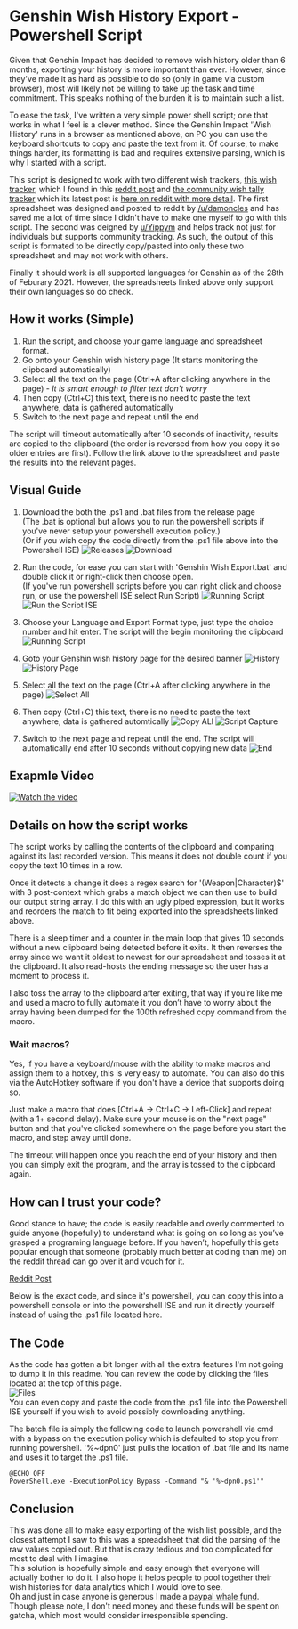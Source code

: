 # Genshin Wish History Export - Powershell Script
Given that Genshin Impact has decided to remove wish history older than 6 months, exporting your history is more important than ever. 
However, since they've made it as hard as possible to do so (only in game via custom browser), most will likely not be willing to take up the task and time commitment.
This speaks nothing of the burden it is to maintain such a list.

To ease the task, I've written a very simple power shell script; one that works in what I feel is a clever method.
Since the Genshin Impact 'Wish History' runs in a browser as mentioned above, on PC you can use the keyboard shortcuts to copy and paste the text from it.
Of course, to make things harder, its formatting is bad and requires extensive parsing, which is why I started with a script.

This script is designed to work with two different wish trackers, [this wish tracker](https://docs.google.com/spreadsheets/d/1B9AXURjB4Y0HvOCBhIt8TzaqP1phoI17JlM_RvNtd9g/), which I found in this [reddit post](https://www.reddit.com/r/Genshin_Impact/comments/l2vi4w/my_friend_and_i_made_a_spreadsheet_to_see_all_of/) and [the community wish tally tracker](https://docs.google.com/spreadsheets/d/1_Or0KRVZ5nwCrHdO5c_8rqu2CWJ_aLETnZBLSYBDS_c/edit#gid=1027022977) which its latest post is [here on reddit with more detail](https://www.reddit.com/r/Genshin_Impact/comments/ltt4vp/wish_tally_v26_wish_history_pity_tracker_for/).
The first spreadsheet was designed and posted to reddit by [/u/damoncles](https://www.reddit.com/user/damoncles) and has saved me a lot of time since I didn't have to make one myself to go with this script. The second was deigned by [u/Yippym](https://www.reddit.com/user/Yippym) and helps track not just for individuals but supports community tracking. As such, the output of this script is formated to be directly copy/pasted into only these two spreadsheet and may not work with others.

Finally it should work is all supported languages for Genshin as of the 28th of Feburary 2021. However, the spreadsheets linked above only support their own languages so do check.

## How it works (Simple)
1) Run the script, and choose your game language and spreadsheet format.
2) Go onto your Genshin wish history page (It starts monitoring the clipboard automatically)
3) Select all the text on the page (Ctrl+A after clicking anywhere in the page) - *It is smart enough to filter text don't worry*
4) Then copy (Ctrl+C) this text, there is no need to paste the text anywhere, data is gathered automatically
5) Switch to the next page and repeat until the end

The script will timeout automatically after 10 seconds of inactivity, results are copied to the clipboard (the order is reversed from how you copy it so older entries are first). Follow the link above to the spreadsheet and paste the results into the relevant pages.

## Visual Guide
1) Download the both the .ps1 and .bat files from the release page  
(The .bat is optional but allows you to run the powershell scripts if you've never setup your powershell execution policy.)  
(Or if you wish copy the code directly from the .ps1 file above into the Powershell ISE)
![Releases](https://user-images.githubusercontent.com/15831708/109448388-b4616a00-79fa-11eb-9406-e3ef2f676deb.png) ![Download](https://user-images.githubusercontent.com/15831708/109906931-2681bb00-7c56-11eb-9c8e-80993952e7a9.png)


2) Run the code, for ease you can start with 'Genshin Wish Export.bat' and double click it or right-click then choose open.  
(If you've run powershell scripts before you can right click and choose run, or use the powershell ISE select Run Script) 
![Running Script](https://user-images.githubusercontent.com/15831708/109909505-13bdb500-7c5b-11eb-800c-b6c55c2981a9.png)
![Run the Script ISE](https://user-images.githubusercontent.com/15831708/109908875-eb818680-7c59-11eb-8cb2-22f234c52970.png)


3) Choose your Language and Export Format type, just type the choice number and hit enter. The script will the begin monitoring the clipboard
![Running Script](https://user-images.githubusercontent.com/15831708/109908320-ebcd5200-7c58-11eb-86cd-387cef3a2d8c.png)

4) Goto your Genshin wish history page for the desired banner
![History](https://user-images.githubusercontent.com/15831708/109449041-4fa70f00-79fc-11eb-842e-ee5f94ffc9d9.png)
![History Page](https://user-images.githubusercontent.com/15831708/109449078-63527580-79fc-11eb-875e-7cff7457eedc.png)

5) Select all the text on the page (Ctrl+A after clicking anywhere in the page)
![Select All](https://user-images.githubusercontent.com/15831708/109449298-ec69ac80-79fc-11eb-900b-f6e3869406d8.png)

6) Then copy (Ctrl+C) this text, there is no need to paste the text anywhere, data is gathered automtically 
![Copy ALl](https://user-images.githubusercontent.com/15831708/109449398-318dde80-79fd-11eb-98ba-664fb873d90c.png)
![Script Capture](https://user-images.githubusercontent.com/15831708/109451696-d7901780-7a02-11eb-9446-ceb5f3260009.png)

7) Switch to the next page and repeat until the end. The script will automatically end after 10 seconds without copying new data
![End](https://user-images.githubusercontent.com/15831708/109451839-3c4b7200-7a03-11eb-844a-e2a4a6ed50b7.png)

## Exapmle Video
[![Watch the video](https://user-images.githubusercontent.com/15831708/109725017-6026c900-7b65-11eb-8917-79b0b89997f9.png)](https://streamable.com/lhq87w)

## Details on how the script works
The script works by calling the contents of the clipboard and comparing against its last recorded version. This means it does not double count if you copy the text 10 times in a row.

Once it detects a change it does a regex search for '(Weapon|Character)$' with 3 post-context which grabs a match object we can then use to build our output string array. I do this with an ugly piped expression, but it works and reorders the match to fit being exported into the spreadsheets linked above.

There is a sleep timer and a counter in the main loop that gives 10 seconds without a new clipboard being detected before it exits. It then reverses the array since we want it oldest to newest for our spreadsheet and tosses it at the clipboard. It also read-hosts the ending message so the user has a moment to process it.

I also toss the array to the clipboard after exiting, that way if you’re like me and used a macro to fully automate it you don’t have to worry about the array having been dumped for the 100th refreshed copy command from the macro. 

### Wait macros?  
Yes, if you have a keyboard/mouse with the ability to make macros and assign them to a hotkey, this is very easy to automate. You can also do this via the AutoHotkey software if you don't have a device that supports doing so. 

Just make a macro that does [Ctrl+A -> Ctrl+C -> Left-Click] and repeat (with a 1+ second delay). Make sure your mouse is on the "next page" button and that you've clicked somewhere on the page before you start the macro, and step away until done.  

The timeout will happen once you reach the end of your history and then you can simply exit the program, and the array is tossed to the clipboard again.

## How can I trust your code?
Good stance to have; the code is easily readable and overly commented to guide anyone (hopefully) to understand what is going on so long as you’ve grasped a programing language before. If you haven’t, hopefully this gets popular enough that someone (probably much better at coding than me) on the reddit thread can go over it and vouch for it.

[Reddit Post](https://www.reddit.com/r/Genshin_Impact/comments/lkprrl/automated_wish_history_export_via_powershell_for/)

Below is the exact code, and since it's powershell, you can copy this into a powershell console or into the powershell ISE and run it directly yourself instead of using the .ps1 file located here.

## The Code
As the code has gotten a bit longer with all the extra features I'm not going to dump it in this readme. You can review the code by clicking the files located at the top of this page.  
![Files](https://user-images.githubusercontent.com/15831708/109910315-af9bf080-7c5c-11eb-85f8-1598a6c3d3e5.png)  
You can even copy and paste the code from the .ps1 file into the Powershell ISE yourself if you wish to avoid possibly downloading anything.  

The batch file is simply the following code to launch powershell via cmd with a bypass on the execution policy which is defaulted to stop you from running powershell. '%~dpn0' just pulls the location of .bat file and its name and uses it to target the .ps1 file.
```
@ECHO OFF
PowerShell.exe -ExecutionPolicy Bypass -Command "& '%~dpn0.ps1'"
```

## Conclusion
This was done all to make easy exporting of the wish list possible, and the closest attempt I saw to this was a spreadsheet that did the parsing of the raw values copied out. But that is crazy tedious and too complicated for most to deal with I imagine.  
This solution is hopefully simple and easy enough that everyone will actually bother to do it. I also hope it helps people to pool together their wish histories for data analytics which I would love to see.  
Oh and just in case anyone is generous I made a [paypal whale fund](https://paypal.me/pools/c/8wWLvN3rpD). Though please note, I don't need money and these funds will be spent on gatcha, which most would consider irresponsible spending.
